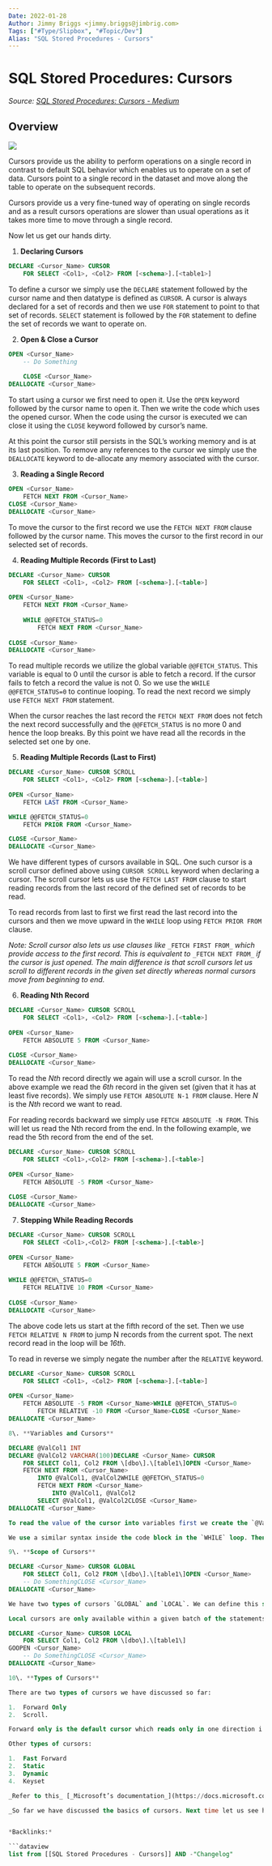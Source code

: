 ```yaml
---
Date: 2022-01-28
Author: Jimmy Briggs <jimmy.briggs@jimbrig.com>
Tags: ["#Type/Slipbox", "#Topic/Dev"]
Alias: "SQL Stored Procedures - Cursors"
---
```


# SQL Stored Procedures: Cursors

*Source: [SQL Stored Procedures: Cursors - Medium](https://medium.com/codex/sql-stored-procedures-cursors-2e4984d39599)*



## Overview


![](https://miro.medium.com/max/1400/1*mGFTxowhCjZlBoH0HrnE4g.png)


Cursors provide us the ability to perform operations on a single record in contrast to default SQL behavior which enables us to operate on a set of data. Cursors point to a single record in the dataset and move along the table to operate on the subsequent records.

Cursors provide us a very fine-tuned way of operating on single records and as a result cursors operations are slower than usual operations as it takes more time to move through a single record.

Now let us get our hands dirty.

1.  **Declaring Cursors**

```SQL
DECLARE <Cursor_Name> CURSOR
	FOR SELECT <Col1>, <Col2> FROM [<schema>].[<table1>]
```

To define a cursor we simply use the `DECLARE` statement followed by the cursor name and then datatype is defined as `CURSOR`. A cursor is always declared for a set of records and then we use `FOR` statement to point to that set of records. `SELECT` statement is followed by the `FOR` statement to define the set of records we want to operate on.

2. **Open & Close a Cursor**

```SQL
OPEN <Cursor_Name>  
    -- Do Something
	
	CLOSE <Cursor_Name>  
DEALLOCATE <Cursor_Name>
```


To start using a cursor we first need to open it. Use the `OPEN` keyword followed by the cursor name to open it. Then we write the code which uses the opened cursor. When the code using the cursor is executed we can close it using the `CLOSE` keyword followed by cursor’s name.

At this point the cursor still persists in the SQL’s working memory and is at its last position. To remove any references to the cursor we simply use the `DEALLOCATE` keyword to de-allocate any memory associated with the cursor.

3. **Reading a Single Record**

```SQL
OPEN <Cursor_Name>  
    FETCH NEXT FROM <Cursor_Name>
CLOSE <Cursor_Name>  
DEALLOCATE <Cursor_Name>
```


To move the cursor to the first record we use the `FETCH NEXT FROM` clause followed by the cursor name. This moves the cursor to the first record in our selected set of records.

4. **Reading Multiple Records (First to Last)**

```SQL
DECLARE <Cursor_Name> CURSOR  
    FOR SELECT <Col1>, <Col2> FROM [<schema>].[<table>]
	
OPEN <Cursor_Name>  
    FETCH NEXT FROM <Cursor_Name> 
	
	WHILE @@FETCH_STATUS=0
		FETCH NEXT FROM <Cursor_Name>
		
CLOSE <Cursor_Name>  
DEALLOCATE <Cursor_Name>
```


To read multiple records we utilize the global variable `@@FETCH_STATUS`. This variable is equal to 0 until the cursor is able to fetch a record. If the cursor fails to fetch a record the value is not 0. So we use the `WHILE @@FETCH_STATUS=0` to continue looping. To read the next record we simply use `FETCH NEXT FROM` statement.

When the cursor reaches the last record the `FETCH NEXT FROM` does not fetch the next record successfully and the `@@FETCH_STATUS` is no more 0 and hence the loop breaks. By this point we have read all the records in the selected set one by one.

5. **Reading Multiple Records (Last to First)**


```SQL
DECLARE <Cursor_Name> CURSOR SCROLL  
    FOR SELECT <Col1>, <Col2> FROM [<schema>].[<table>]
	
OPEN <Cursor_Name>
	FETCH LAST FROM <Cursor_Name>

WHILE @@FETCH_STATUS=0
	FETCH PRIOR FROM <Cursor_Name>

CLOSE <Cursor_Name>  
DEALLOCATE <Cursor_Name>
```

We have different types of cursors available in SQL. One such cursor is a scroll cursor defined above using `CURSOR SCROLL` keyword when declaring a cursor. The scroll cursor lets us use the `FETCH LAST FROM` clause to start reading records from the last record of the defined set of records to be read.

To read records from last to first we first read the last record into the cursors and then we move upward in the `WHILE` loop using `FETCH PRIOR FROM` clause.

_Note: Scroll cursor also lets us use clauses like_ `_FETCH FIRST FROM_` _which provide access to the first record. This is equivalent to_ `_FETCH NEXT FROM_` _if the cursor is just opened. The main difference is that scroll cursors let us scroll to different records in the given set directly whereas normal cursors move from beginning to end._

6. **Reading Nth Record**

```SQL
DECLARE <Cursor_Name> CURSOR SCROLL
	FOR SELECT <Col1>, <Col2> FROM [<schema>].[<table>]
	
OPEN <Cursor_Name>
	FETCH ABSOLUTE 5 FROM <Cursor_Name>
	
CLOSE <Cursor_Name>  
DEALLOCATE <Cursor_Name>
```

To read the _Nth_ record directly we again will use a scroll cursor. In the above example we read the _6th_ record in the given set (given that it has at least five records). We simply use `FETCH ABSOLUTE N-1 FROM` clause. Here _N_ is the _Nth_ record we want to read.

For reading records backward we simply use `FETCH ABSOLUTE -N FROM`. This will let us read the Nth record from the end. In the following example, we read the 5th record from the end of the set.

```SQL
DECLARE <Cursor_Name> CURSOR SCROLL
	FOR SELECT <Col1>,<Col2> FROM [<schema>].[<table>]
	
OPEN <Cursor_Name>
	FETCH ABSOLUTE -5 FROM <Cursor_Name>
	
CLOSE <Cursor_Name>  
DEALLOCATE <Cursor_Name>
```

7. **Stepping While Reading Records**

```SQL
DECLARE <Cursor_Name> CURSOR SCROLL
	FOR SELECT <Col1>,<Col2> FROM [<schema>].[<table>]
	
OPEN <Cursor_Name>  
    FETCH ABSOLUTE 5 FROM <Cursor_Name>
	
WHILE @@FETCH\_STATUS=0  
	FETCH RELATIVE 10 FROM <Cursor_Name>
	
CLOSE <Cursor_Name>
DEALLOCATE <Cursor_Name>
```

The above code lets us start at the fifth record of the set. Then we use `FETCH RELATIVE N FROM` to jump N records from the current spot. The next record read in the loop will be _16th_.

To read in reverse we simply negate the number after the `RELATIVE` keyword.

```SQL
DECLARE <Cursor_Name> CURSOR SCROLL  
    FOR SELECT <Col1>, <Col2> FROM [<schema>].[<table>]
	
OPEN <Cursor_Name> 
    FETCH ABSOLUTE -5 FROM <Cursor_Name>WHILE @@FETCH\_STATUS=0  
        FETCH RELATIVE -10 FROM <Cursor_Name>CLOSE <Cursor_Name>  
DEALLOCATE <Cursor_Name>

8\. **Variables and Cursors**

DECLARE @ValCol1 INT  
DECLARE @ValCol2 VARCHAR(100)DECLARE <Cursor_Name> CURSOR  
    FOR SELECT Col1, Col2 FROM \[dbo\].\[table1\]OPEN <Cursor_Name>  
    FETCH NEXT FROM <Cursor_Name>  
        INTO @ValCol1, @ValCol2WHILE @@FETCH\_STATUS=0  
        FETCH NEXT FROM <Cursor_Name>  
            INTO @ValCol1, @ValCol2  
        SELECT @ValCol1, @ValCol2CLOSE <Cursor_Name>  
DEALLOCATE <Cursor_Name>

To read the value of the cursor into variables first we create the `@ValCol1` and `@ValCol2` to store the values of `Col1` and `Col2` respectively. Next after the `FETCH NEXT FROM` statement we use the `INTO` keyword followed by the names of the variables declared to store column values.

We use a similar syntax inside the code block in the `WHILE` loop. Then we do a `SELECT` to output the values read into the variable.

9\. **Scope of Cursors**

DECLARE <Cursor_Name> CURSOR GLOBAL  
    FOR SELECT Col1, Col2 FROM \[dbo\].\[table1\]OPEN <Cursor_Name>  
    -- Do SomethingCLOSE <Cursor_Name>  
DEALLOCATE <Cursor_Name>

We have two types of cursors `GLOBAL` and `LOCAL`. We can define this scope by using the respective keyword in the cursor declaration statement after the keyword `CURSOR` as shown above.

Local cursors are only available within a given batch of the statements and global cursors are available anywhere inside the current connection reference. To better understand, the following code will result in an error as the local cursor is outside the scope of the current batch.

DECLARE <Cursor_Name> CURSOR LOCAL  
    FOR SELECT Col1, Col2 FROM \[dbo\].\[table1\]  
GOOPEN <Cursor_Name>  
    -- Do SomethingCLOSE <Cursor_Name>  
DEALLOCATE <Cursor_Name>

10\. **Types of Cursors**

There are two types of cursors we have discussed so far:

1.  Forward Only
2.  Scroll.

Forward only is the default cursor which reads only in one direction i.e. forward relative to its current position. The scroll cursor lets us read _Nth_ record and also lets us read forward ( `NEXT` ), backward ( `PRIOR` ) and with a step size to skip intermediate records ( `RELATIVE N` ).

Other types of cursors:

1.  Fast Forward
2.  Static
3.  Dynamic
4.  Keyset

_Refer to this_ [_Microsoft’s documentation_](https://docs.microsoft.com/en-us/sql/t-sql/language-elements/declare-cursor-transact-sql?view=sql-server-ver15) _for more details on these cursors types._

_So far we have discussed the basics of cursors. Next time let us see how to modify data with cursors. Make sure to check last post on_ [_loops in SQL and stored procedures_](https://medium.com/@yuvrendergill21/sql-stored-procedures-loops-a3cb6d6114a9) _if you haven’t done already._


*Backlinks:*

```dataview
list from [[SQL Stored Procedures - Cursors]] AND -"Changelog"
```